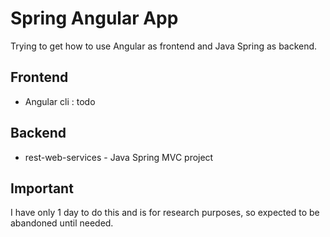 # Spring Angular App

 Trying to get how to use Angular as frontend and Java Spring as backend.

## Frontend

- Angular cli : todo

## Backend

- rest-web-services - Java Spring MVC project

## Important

I have only 1 day to do this and is for research purposes, so expected to be
abandoned until needed.
